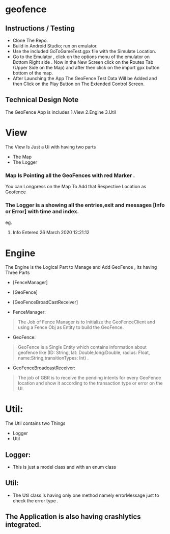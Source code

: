 # geofence

## Instructions / Testing
 - Clone The Repo.
 - Build in Android Studio; run on emulator.
 - Use the included GoToGameTest.gpx file with the Simulate Location.
 - Go to the Emulator , click on the options menu of the emulator on Bottom Right side . Now in the New Screen click on the Routes Tab (Upper Side on the Map) and after then click on the import gpx button bottom of the map.
 - After Launching the App The GeoFence Test Data Will be Added and then Click on the Play Button on The Extended Control Screen.


## Technical Design Note
The GeoFence App is includes 
1.View
2.Engine
3.Util

# View
The View Is Just a Ui with having two parts 
 - The Map
 - The Logger

### Map Is Pointing all the GeoFences with red Marker .
You can Longpress on the Map To Add that Respective Location as Geofence

### The Logger is a showing all the entries,exit and messages [Info or Error] with time and index.
eg.
1. Info Entered 26 March 2020 12:21:12

# Engine
The Engine is the Logical Part to Manage and Add GeoFence , its having Three Parts
- [FenceManager] 
- [GeoFence] 
- [GeoFenceBroadCastReceiver] 
  
- FenceManager:
> The Job of Fence Manager is to Initialize the GeoFenceClient and using a Fence Obj as Entity to build the GeoFence.
- GeoFence:
> GeoFence is a Single Entity which contains information about geofence
> like (ID: String, lat: Double,long:Double, radius: Float, name:String,transitionTypes: Int) . 
- GeoFenceBroadcastReceiver:
> The job of GBR is to receive the pending intents for every GeoFence location and show it according to the transaction type or error on the UI.

# Util:
The Util contains two Things  
  - Logger 
  - Util
## Logger:
- This is just a model class and with an enum class 
## Util:
- The Util class is having only one method namely errorMessage just to check the error type .


 ## The Application is also having crashlytics integrated.
